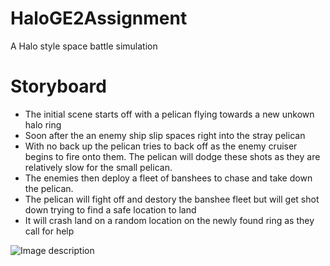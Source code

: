 # HaloGE2Assignment
A Halo style space battle simulation

# Storyboard
 - The initial scene starts off with a pelican flying towards a new unkown halo ring
 - Soon after the an enemy ship slip spaces right into the stray pelican
 - With no back up the pelican tries to back off as the enemy cruiser begins to fire onto them. The pelican will dodge these shots as they    are relatively slow for the small pelican.
 - The enemies then deploy a fleet of banshees to chase and take down the pelican.
 - The pelican will fight off and destory the banshee fleet but will get shot down trying to find a safe location to land
 - It will crash land on a random location on the newly found ring as they call for help
 
![Image description](https://raw.githubusercontent.com/TrippWasTaken/HaloGE2Assignment/master/Images/storyboard.png)

